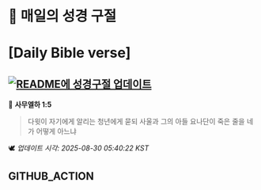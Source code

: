 # 🙏 매일의 성경 구절
# [Daily Bible verse]
## [![README에 성경구절 업데이트](https://github.com/DONGSUKA/first_test/actions/workflows/update-readme-bible.yml/badge.svg)](https://github.com/DONGSUKA/first_test/actions/workflows/update-readme-bible.yml)
<!-- START_BIBLE_VERSE -->
📖 **사무엘하 1:5**
> 다윗이 자기에게 알리는 청년에게 묻되 사울과 그의 아들 요나단이 죽은 줄을 네가 어떻게 아느냐

🕊️ _업데이트 시각: 2025-08-30 05:40:22 KST_
  <!-- END_BIBLE_VERSE -->
## GITHUB_ACTION
